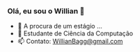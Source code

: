 ### Olá, eu sou o Willian 👋

- 🔭 A procura de um estágio ...
- 🌱 Estudante de Ciência da Computação
- 📫 Contato: WillianBagg@gmail.com
